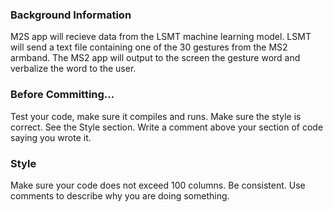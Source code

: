### Background Information
M2S app will recieve data from the LSMT machine learning model. LSMT will send a text file containing one of the 30 gestures from the MS2 armband. The MS2 app will output to the screen the gesture word and verbalize the word to the user.

### Before Committing...
Test your code, make sure it compiles and runs.
Make sure the style is correct. See the Style section.
Write a comment above your section of code saying you wrote it.

### Style
Make sure your code does not exceed 100 columns.
Be consistent.
Use comments to describe why you are doing something.